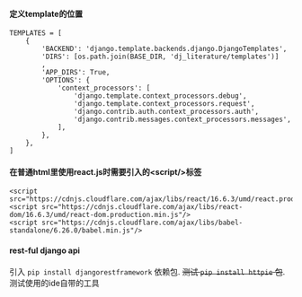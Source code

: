 #### 定义template的位置
```
TEMPLATES = [
    {
        'BACKEND': 'django.template.backends.django.DjangoTemplates',
        'DIRS': [os.path.join(BASE_DIR, 'dj_literature/templates')]
        ,
        'APP_DIRS': True,
        'OPTIONS': {
            'context_processors': [
                'django.template.context_processors.debug',
                'django.template.context_processors.request',
                'django.contrib.auth.context_processors.auth',
                'django.contrib.messages.context_processors.messages',
            ],
        },
    },
]
```

#### 在普通html里使用react.js时需要引入的\<script/>标签
```
<script src="https://cdnjs.cloudflare.com/ajax/libs/react/16.6.3/umd/react.production.min.js"/>
<script src="https://cdnjs.cloudflare.com/ajax/libs/react-dom/16.6.3/umd/react-dom.production.min.js"/>
<script src="https://cdnjs.cloudflare.com/ajax/libs/babel-standalone/6.26.0/babel.min.js"/>
```

#### rest-ful django api
引入 `pip install djangorestframework` 依赖包.
<del>测试 `pip install httpie` 包</del>.测试使用的ide自带的工具

